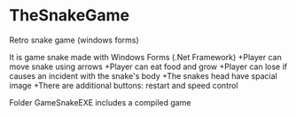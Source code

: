 # TheSnakeGame
Retro snake game (windows forms)

It is game snake made with Windows Forms (.Net Framework) 
 +Player can move snake using arrows
 +Player can eat food and grow
 +Player can lose if causes an incident with the snake's body
 +The snakes head have spacial image
 +There are additional buttons: restart and speed control
 
 Folder GameSnakeEXE includes a compiled game


